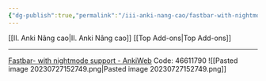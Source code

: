 ```yaml
---
{"dg-publish":true,"permalink":"/iii-anki-nang-cao/fastbar-with-nightmode-support/"}
---
```


[[II. Anki Nâng cao\|II. Anki Nâng cao]]
[[Top Add-ons\|Top Add-ons]]
___
[Fastbar- with nightmode support - AnkiWeb](https://ankiweb.net/shared/info/46611790)
Code: 46611790
![[Pasted image 20230727152749.png\|Pasted image 20230727152749.png]]